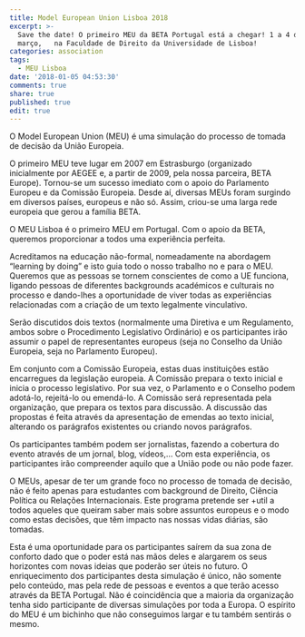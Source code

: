```yaml
---
title: Model European Union Lisboa 2018
excerpt: >-
  Save the date! O primeiro MEU da BETA Portugal está a chegar! 1 a 4 de
  março,   na Faculdade de Direito da Universidade de Lisboa!
categories: association
tags:
  - MEU Lisboa
date: '2018-01-05 04:53:30'
comments: true
share: true
published: true
edit: true
---
```

O Model European Union (MEU) é uma simulação do processo de tomada de decisão da União Europeia. 

O primeiro MEU teve lugar em 2007 em Estrasburgo (organizado inicialmente por AEGEE e, a partir de 2009, pela nossa parceira, BETA Europe). Tornou-se um sucesso imediato com o apoio do Parlamento Europeu e da Comissão Europeia. Desde aí, diversas MEUs foram surgindo em diversos países, europeus e não só. Assim, criou-se uma larga rede europeia que gerou a família BETA.  

O MEU Lisboa é o primeiro MEU em Portugal. Com o apoio da BETA, queremos proporcionar a todos uma experiência perfeita. 

Acreditamos na educação não-formal, nomeadamente na abordagem “learning by doing” e isto guia todo o nosso trabalho no e para o MEU. Queremos que as pessoas se tornem conscientes de como a UE funciona, ligando pessoas de diferentes backgrounds académicos e culturais no processo e dando-lhes a oportunidade de viver todas as experiências relacionadas com a criação de um texto legalmente vinculativo. 

Serão discutidos dois textos (normalmente uma Diretiva e um Regulamento, ambos sobre o Procedimento Legislativo Ordinário) e os participantes irão assumir o papel de representantes europeus (seja no Conselho da União Europeia, seja no Parlamento Europeu). 

Em conjunto com a Comissão Europeia, estas duas instituições estão encarregues da legislação europeia. A Comissão prepara o texto inicial e inicia o processo legislativo. Por sua vez, o Parlamento e o Conselho podem adotá-lo, rejeitá-lo ou emendá-lo. A Comissão será representada pela organização, que prepara os textos para discussão. A discussão das propostas é feita através da apresentação de emendas ao texto inicial, alterando os parágrafos existentes ou criando novos parágrafos. 

Os participantes também podem ser jornalistas, fazendo a cobertura do evento através de um jornal, blog, vídeos,...  Com esta experiência, os participantes irão compreender aquilo que a União pode ou não pode fazer.

O MEUs, apesar de ter um grande foco no processo de tomada de decisão, não é feito apenas para estudantes com background de Direito, Ciência Política ou Relações Internacionais. Este programa pretende ser +util a todos aqueles que queiram saber mais sobre assuntos europeus e o modo como estas decisões, que têm impacto nas nossas vidas diárias, são tomadas. 

Esta é uma oportunidade para os participantes saírem da sua zona de conforto dado que o poder está nas mãos deles e alargarem os seus horizontes com novas ideias que poderão ser úteis no futuro. O enriquecimento dos participantes desta simulação é único, não somente pelo conteúdo, mas pela rede de pessoas e eventos a que terão acesso através da BETA Portugal. Não é coincidência que a maioria da organização tenha sido participante de diversas simulações por toda a Europa. O espírito do MEU é um bichinho que não conseguimos largar e tu também sentirás o mesmo.
